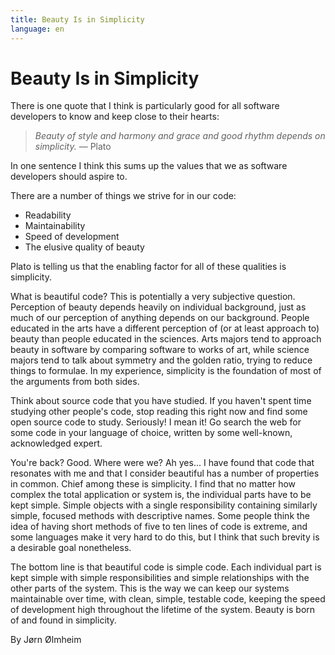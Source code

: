 ```yaml
---
title: Beauty Is in Simplicity
language: en
---
```


# Beauty Is in Simplicity

There is one quote that I think is particularly good for all software developers to know and keep close to their hearts:

> *Beauty of style and harmony and grace and good rhythm depends on simplicity.* — Plato

In one sentence I think this sums up the values that we as software developers should aspire to.

There are a number of things we strive for in our code:

- Readability
- Maintainability
- Speed of development
- The elusive quality of beauty

Plato is telling us that the enabling factor for all of these qualities is simplicity.

What is beautiful code? This is potentially a very subjective question. Perception of beauty depends heavily on individual background, just as much of our perception of anything depends on our background. People educated in the arts have a different perception of (or at least approach to) beauty than people educated in the sciences. Arts majors tend to approach beauty in software by comparing software to works of art, while science majors tend to talk about symmetry and the golden ratio, trying to reduce things to formulae. In my experience, simplicity is the foundation of most of the arguments from both sides.

Think about source code that you have studied. If you haven't spent time studying other people's code, stop reading this right now and find some open source code to study. Seriously! I mean it! Go search the web for some code in your language of choice, written by some well-known, acknowledged expert.

You're back? Good. Where were we? Ah yes... I have found that code that resonates with me and that I consider beautiful has a number of properties in common. Chief among these is simplicity. I find that no matter how complex the total application or system is, the individual parts have to be kept simple. Simple objects with a single responsibility containing similarly simple, focused methods with descriptive names. Some people think the idea of having short methods of five to ten lines of code is extreme, and some languages make it very hard to do this, but I think that such brevity is a desirable goal nonetheless.

The bottom line is that beautiful code is simple code. Each individual part is kept simple with simple responsibilities and simple relationships with the other parts of the system. This is the way we can keep our systems maintainable over time, with clean, simple, testable code, keeping the speed of development high throughout the lifetime of the system.
Beauty is born of and found in simplicity.

By Jørn Ølmheim